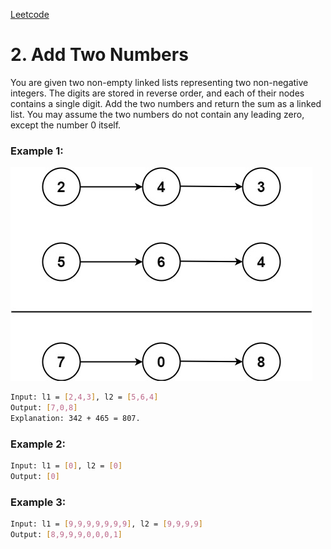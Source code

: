 <a href="https://leetcode.com/problems/add-two-numbers">Leetcode</a>

# 2. Add Two Numbers

You are given two non-empty linked lists representing two non-negative integers. The digits are stored in reverse order, and each of their nodes contains a single digit. Add the two numbers and return the sum as a linked list.
You may assume the two numbers do not contain any leading zero, except the number 0 itself.

### Example 1:

![alt text](https://github.com/srehouni/leetcode_exercises/blob/main/addtwonumbers/addtwonumber1.jpg)


```sh
Input: l1 = [2,4,3], l2 = [5,6,4]
Output: [7,0,8]
Explanation: 342 + 465 = 807.
```

### Example 2:
```sh
Input: l1 = [0], l2 = [0]
Output: [0]
```

### Example 3:
```sh
Input: l1 = [9,9,9,9,9,9,9], l2 = [9,9,9,9]
Output: [8,9,9,9,0,0,0,1]
```

